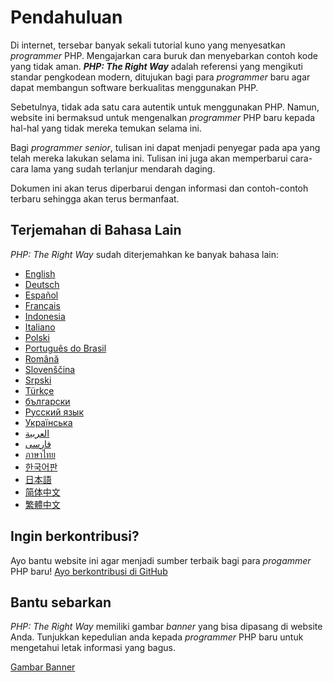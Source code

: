 # Pendahuluan

Di internet, tersebar banyak sekali tutorial kuno yang menyesatkan _programmer_ PHP.
Mengajarkan cara buruk dan menyebarkan contoh kode yang tidak aman.
___PHP: The Right Way___ adalah referensi yang mengikuti standar pengkodean modern,
ditujukan bagi para _programmer_ baru agar dapat membangun software berkualitas menggunakan PHP.

Sebetulnya, tidak ada satu cara autentik untuk menggunakan PHP. Namun, website ini
bermaksud untuk mengenalkan _programmer_ PHP baru kepada hal-hal yang tidak mereka temukan selama ini.

Bagi _programmer_ _senior_, tulisan ini dapat menjadi penyegar pada apa yang telah
mereka lakukan selama ini. Tulisan ini juga akan memperbarui cara-cara lama yang sudah
terlanjur mendarah daging.

Dokumen ini akan terus diperbarui dengan informasi dan contoh-contoh terbaru sehingga akan terus bermanfaat.

## Terjemahan di Bahasa Lain

_PHP: The Right Way_ sudah diterjemahkan ke banyak bahasa lain:

* [English](http://www.phptherightway.com)
* [Deutsch](http://rwetzlmayr.github.io/php-the-right-way)
* [Español](http://phpdevenezuela.github.io/php-the-right-way)
* [Français](http://eilgin.github.io/php-the-right-way/)
* [Indonesia](http://id.phptherightway.com)
* [Italiano](http://it.phptherightway.com)
* [Polski](http://pl.phptherightway.com)
* [Português do Brasil](http://br.phptherightway.com)
* [Română](https://bgui.github.io/php-the-right-way/)
* [Slovenščina](http://sl.phptherightway.com)
* [Srpski](http://phpsrbija.github.io/php-the-right-way/)
* [Türkçe](http://hkulekci.github.io/php-the-right-way/)
* [български](http://bg.phptherightway.com)
* [Русский язык](http://getjump.github.io/ru-php-the-right-way)
* [Українська](http://iflista.github.com/php-the-right-way)
* [العربية](https://adaroobi.github.io/php-the-right-way/)
* [فارسى](http://novid.github.io/php-the-right-way/)
* [ภาษาไทย](https://apzentral.github.io/php-the-right-way/)
* [한국어판](http://modernpug.github.io/php-the-right-way)
* [日本語](http://ja.phptherightway.com)
* [简体中文](http://laravel-china.github.io/php-the-right-way/)
* [繁體中文](http://laravel-taiwan.github.io/php-the-right-way)

## Ingin berkontribusi?

Ayo bantu website ini agar menjadi sumber terbaik bagi para _progammer_ PHP baru! [Ayo berkontribusi di GitHub][1]

## Bantu sebarkan

_PHP: The Right Way_ memiliki gambar _banner_ yang bisa dipasang di website Anda. Tunjukkan kepedulian anda
kepada _programmer_ PHP baru untuk mengetahui letak informasi yang bagus.

[Gambar Banner][2]

[1]: https://github.com/andylibrian/php-the-right-way/tree/gh-pages
[2]: /banners.html
